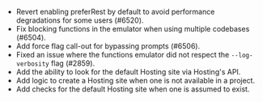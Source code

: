 - Revert enabling preferRest by default to avoid performance degradations for some users (#6520).
- Fix blocking functions in the emulator when using multiple codebases (#6504).
- Add force flag call-out for bypassing prompts (#6506).
- Fixed an issue where the functions emulator did not respect the `--log-verbosity` flag (#2859).
- Add the ability to look for the default Hosting site via Hosting's API.
- Add logic to create a Hosting site when one is not available in a project.
- Add checks for the default Hosting site when one is assumed to exist.
